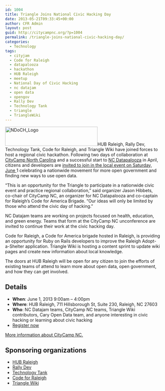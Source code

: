 ```yaml
---
id: 1004
title: Triangle Joins National Civic Hacking Day
date: 2013-05-21T09:33:45+00:00
author: CFR Admin
layout: post
guid: http://citycampnc.org/?p=1004
permalink: /triangle-joins-national-civic-hacking-day/
categories:
  - Technology
tags:
  - cityjam
  - Code for Raleigh
  - datapalooza
  - hackathon
  - HUB Raleigh
  - meetup
  - National Day of Civic Hacking
  - nc datajam
  - open data
  - opengov
  - Rally Dev
  - Technology Tank
  - triangle
  - TriangleWiki
---
```

[<img class="alignright size-medium wp-image-1008" alt="NDoCH_Logo" src="http://citycampnc.org/wp-content/uploads/2013/05/NDoCH_Logo-300x62.png" width="300" height="62" />](http://citycampnc.org/wp-content/uploads/2013/05/NDoCH_Logo.png)HUB Raleigh, Rally Dev, Technology Tank, Code for Raleigh, and Triangle Wiki have joined forces to host a regional civic hackathon. Following two days of collaboration at <a title="CityCamp North Carolina" href="http://citycampnc.org/" target="_blank">CityCamp North Carolina</a> and a successful start to <a title="NC Datapalooza" href="http://ncdatapalooza.com/" target="_blank">NC Datapalooza</a> in April, citizens and developers are <a title="Register now" href="http://forms.rallydev.com/Q213-NDoCH-Raleigh-060113-RegPage" target="_blank">invited to join in the local event on Saturday, June </a>1 celebrating a nationwide movement for more open government and finding new ways to use open data.<!--more-->

&#8220;This is an opportunity for the Triangle to participate in a nationwide civic event and practice regional collaboration,” said organizer Jason Hibbets, co-chair of CityCamp NC, an organizer for NC Datapalooza and co-captain for Raleigh’s Code for America Brigade. “Our ideas will only be limited by those who attend the civic day of hacking.&#8221;

NC Datajam teams are working on projects focused on health, education, and green energy. Teams that form at the CityCamp NC unconference are invited to continue their work at the civic hacking day.

Code for Raleigh, a Code for America brigade hosted in Raleigh, is providing an opportunity for Ruby on Rails developers to improve the Raleigh Adopt-a-Shelter application. Triangle Wiki is hosting a content sprint to update wiki pages and create new information about local knowledge.

The doors at HUB Raleigh will be open for any citizen to join the efforts of existing teams of attend to learn more about open data, open government, and how they can get involved.

## Details

  * **When**: June 1, 2013 9:00am &#8211; 4:00pm
  * **Where**: HUB Raleigh, 711 Hillsborough St, Suite 230, Raleigh, NC 27603
  * **Who**: NC Datajam teams, CityCamp NC teams, Triangle Wiki contributors, Cary Open Data team, and anyone interesting in civic hacking or learning about civic hacking
  * <a title="Register now" href="http://forms.rallydev.com/Q213-NDoCH-Raleigh-060113-RegPage" target="_blank">Register now</a>

<a title="More information about CityCamp NC" href="http://hackforchange.org/citycamp-nc-2013" target="_blank">More information about CityCamp NC.</a>

## Sponsoring organizations

  * <a title="HUB Raleigh" href="http://hubraleigh.com/" target="_blank">HUB Raleigh</a>
  * <a title="Rally Dev" href="http://www.rallydev.com/" target="_blank">Rally Dev</a>
  * <a title="Technology Tank" href="http://technologytank.org/" target="_blank">Technology Tank</a>
  * <a title="Code for Raleigh" href="http://codeforraleigh.com/" target="_blank">Code for Raleigh</a>
  * <a title="Triangle Wiki" href="https://trianglewiki.org/" target="_blank">Triangle Wiki</a>